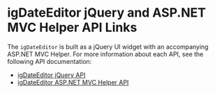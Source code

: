 ﻿<!--
|metadata|
{
    "fileName": "igdateeditor-jquery-api",
    "controlName": "igEditors",
    "tags": ["API","Editing"]
}
|metadata|
-->

# igDateEditor jQuery and ASP.NET MVC Helper API Links



The `igDateEditor` is built as a jQuery UI widget with an accompanying ASP.NET MVC Helper. For more information about each API, see the following API documentation:

-   [igDateEditor jQuery API](%%jQueryApiUrl%%/ui.igDateEditor)
-   [igDateEditor ASP.NET MVC Helper API](Infragistics.Web.Mvc~Infragistics.Web.Mvc.DateTimeEditorModel.html)

 

 


